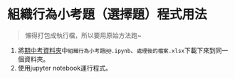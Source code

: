 # 組織行為小考題（選擇題）程式用法
> 懶得打包成執行檔，所以要用原始方法跑~
1. 將[期中考資料夾](一上-組織行為/期中考)中```組織行為小考題@@.ipynb```、```處理後的檔案.xlsx```下載下來到同一個資料夾。
2. 使用jupyter notebook運行程式。
